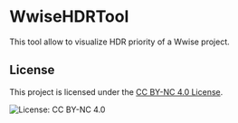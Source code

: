# WwiseHDRTool

This tool allow to visualize HDR priority of a Wwise project. 

## License

This project is licensed under the [CC BY-NC 4.0 License](https://creativecommons.org/licenses/by-nc/4.0/).

![License: CC BY-NC 4.0](https://img.shields.io/badge/License-CC%20BY--NC%204.0-lightgrey.svg)
